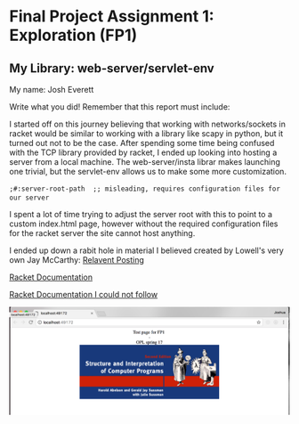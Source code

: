 # Final Project Assignment 1: Exploration (FP1)
## My Library: web-server/servlet-env
My name: Josh Everett

Write what you did!
Remember that this report must include:

I started off on this journey believing that working with networks/sockets in racket would be similar to working
with a library like scapy in python, but it turned out not to be the case. After spending some time being confused with the TCP library provided by racket, I ended up looking into hosting a server from a local machine. The web-server/insta librar makes launching one trivial, but the servlet-env allows us to make some more customization.
```racket
;#:server-root-path  ;; misleading, requires configuration files for our server
```
I spent a lot of time trying to adjust the server root with this to point to a custom index.html page, however without the required configuration files for the racket server the site cannot host anything.

I ended up down a rabit hole in material I believed created by Lowell's very own Jay McCarthy:
[Relavent Posting][Relavent Posting]

[Racket Documentation][Racket Documentation]

[Racket Documentation I could not follow][Racket Documentation I could not follow]

![success](screenshot.png)

<!-- Links -->
[Relavent Posting]: https://lists.racket-lang.org/users/archive/2013-September/059728.html
[Racket Documentation]: https://docs.racket-lang.org/web-server/
[Racket Documentation I could not follow]: https://docs.racket-lang.org/continue/
